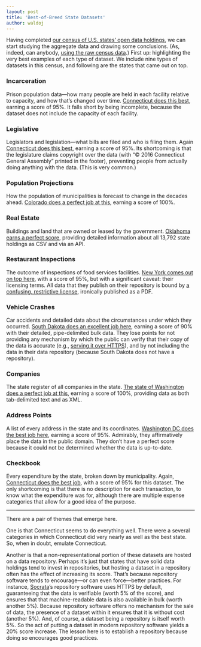 ```yaml
---
layout: post
title: 'Best-of-Breed State Datasets'
author: waldoj
---
```


Having completed [our census of U.S. states’ open data holdings](https://census.usopendata.org/), we can start studying the aggregate data and drawing some conclusions. (As, indeed, can anybody, [using the raw census data](https://docs.google.com/spreadsheets/d/1OhVbryeHBsPjJ3TjjVFlfM552pDKRjiUpTAXQJe9miA/).) First up: highlighting the very best examples of each type of dataset. We include nine types of datasets in this census, and following are the states that came out on top.

### Incarceration
Prison population data—how many people are held in each facility relative to capacity, and how that’s changed over time. [Connecticut does this best](https://data.ct.gov/Public-Safety/Correctional-Facility-Daily-Population-Count-By-Fa/n8x6-s299), earning a score of 95%. It falls short by being incomplete, because the dataset does not include the capacity of each facility.

### Legislative
Legislators and legislation—what bills are filed and who is filing them. Again [Connecticut does this best](https://www.cga.ct.gov/asp/menu/legdownload.asp), earning a score of 95%. Its shortcoming is that the legislature claims copyright over the data (with “© 2016 Connecticut General Assembly” printed in the footer), preventing people from actually doing anything with the data. (This is very common.)

### Population Projections
How the population of municipalities is forecast to change in the decades ahead. [Colorado does a perfect job at this](https://data.colorado.gov/Demographics/Colorado-Population-Projections/q5vp-adf3), earning a score of 100%.

### Real Estate
Buildings and land that are owned or leased by the government. [Oklahoma earns a perfect score](https://data.ok.gov/dataset/2015-real-property-asset-data/resource/6c1d09b3-15ba-478d-9b83-ac847adc26a3), providing detailed information about all 13,792 state holdings as CSV and via an API.

### Restaurant Inspections
The outcome of inspections of food services facilities. [New York comes out on top here](https://health.data.ny.gov/Health/Food-Service-Establishment-Last-Inspection/cnih-y5dw), with a score of 95%, but with a significant caveat: their licensing terms. All data that they publish on their repository is bound by [a confusing, restrictive license](https://data.ny.gov/download/77gx-ii52/application/pdf), ironically published as a PDF.

### Vehicle Crashes
Car accidents and detailed data about the circumstances under which they occurred. [South Dakota does an excellent job here](http://safesd.gov/raw-data.html), earning a score of 90% with their detailed, pipe-delimited bulk data. They lose points for not providing any mechanism by which the public can verify that their copy of the data is accurate (e.g., [serving it over HTTPS](https://usopendata.org/2015/11/18/https/)), and by not including the data in their data repository (because South Dakota does not have a repository).

### Companies
The state register of all companies in the state. [The state of Washington does a perfect job at this](https://www.sos.wa.gov/corps/AllData.aspx), earning a score of 100%, providing data as both tab-delimited text and as XML.

### Address Points
A list of every address in the state and its coordinates. [Washington DC does the best job here](http://opendata.dc.gov/datasets/aa514416aaf74fdc94748f1e56e7cc8a_0), earning a score of 95%. Admirably, they affirmatively place the data in the public domain. They don’t have a perfect score because it could not be determined whether the data is up-to-date.

### Checkbook
Every expenditure by the state, broken down by municipality. Again, [Connecticut does the best job](https://data.ct.gov/dataset/State-of-CT-Open-Expenditures-Ledger/4b3c-3g3a), with a score of 95% for this dataset. The only shortcoming is that there is no description for each transaction, to know what the expenditure was for, although there are multiple expense categories that allow for a good idea of the purpose.

---

There are a pair of themes that emerge here.

One is that Connecticut seems to do everything well. There were a several categories in which Connecticut did very nearly as well as the best state. So, when in doubt, emulate Connecticut.

Another is that a non-representational portion of these datasets are hosted on a data repository. Perhaps it’s just that states that have solid data holdings tend to invest in repositories, but hosting a dataset in a repository often has the effect of increasing its score. That’s because repository software tends to encourage—or can even force—better practices. For instance, [Socrata](https://www.socrata.com/)’s repository software uses HTTPS by default, guaranteeing that the data is verifiable (worth 5% of the score), and ensures that that machine-readable data is also available in bulk (worth another 5%). Because repository software offers no mechanism for the sale of data, the presence of a dataset within it ensures that it is without cost (another 5%). And, of course, a dataset being a repository is itself worth 5%. So the act of putting a dataset in modern repository software yields a 20% score increase. The lesson here is to establish a repository because doing so encourages good practices.
